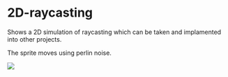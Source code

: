 # 2D-raycasting

Shows a 2D simulation of raycasting which can be taken and implamented into other projects.

The sprite moves using perlin noise.

![](gif/2D-raycasting)
